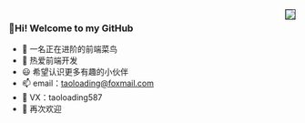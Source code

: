 <img align="right" border="1px solid red" src="https://github-readme-stats.vercel.app/api?username=TaoLoading&show_icons=true">

### 👋Hi! Welcome to my GitHub
- 👀 一名正在进阶的前端菜鸟
- 🌱 热爱前端开发
- 😃 希望认识更多有趣的小伙伴
- 📫 email：taoloading@foxmail.com
- 📱 VX：taoloading587
- 👋 再次欢迎
